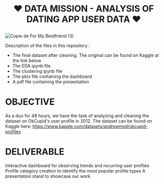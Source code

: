 # <p align="center">❤️ DATA MISSION - ANALYSIS OF DATING APP USER DATA ❤️</p>

![Copie de For My Bestfriend (3)](https://github.com/user-attachments/assets/20485349-6028-4254-aa30-b95558ade7d0)

Description of the files in this repository :

- The final dataset after cleaning. The original can be found on Kaggle at the link below
- The EDA ipynb file
- The clustering ipynb file
- The pbix file containing the dashboard
- A pdf file containing the presentation

# OBJECTIVE

As a duo for 48 hours, we have the task of analyzing and cleaning the dataset on OkCupid's user profile in 2012. The dataset can be found on Kaggle here: https://www.kaggle.com/datasets/andrewmvd/okcupid-profiles

# DELIVERABLE

Interactive dashboard for observing trends and recurring user profiles
Profile category creation to identify the most popular profile types
A presentation stand to showcase our work
